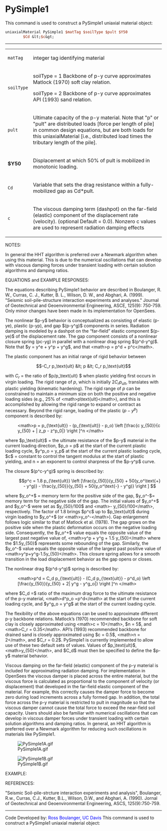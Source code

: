  # PySimple1

<p>This command is used to construct a PySimple1 uniaxial material
object:</p>

```tcl
uniaxialMaterial PySimple1 $matTag $soilType $pult $Y50
        $Cd &lt;$c&gt;
```
<hr />
<table>
<tbody>
<tr class="odd">
<td><code class="parameter-table-variable">matTag</code></td>
<td><p>integer tag identifying material</p></td>
</tr>
<tr class="even">
<td><code class="parameter-table-variable">soilType</code></td>
<td><p>soilType = 1 Backbone of p-y curve approximates Matlock (1970)
soft clay relation.</p>
<p>soilType = 2 Backbone of p-y curve approximates API (1993) sand
relation.</p></td>
</tr>
<tr class="odd">
<td><code class="parameter-table-variable">pult</code></td>
<td><p>Ultimate capacity of the p-y material. Note that "p" or "pult"
are distributed loads [force per length of pile] in common design
equations, but are both loads for this uniaxialMaterial [i.e.,
distributed load times the tributary length of the pile].</p></td>
</tr>
<tr class="even">
<td><p><strong>$Y50</strong></p></td>
<td><p>Displacement at which 50% of pult is mobilized in monotonic
loading.</p></td>
</tr>
<tr class="odd">
<td><code class="parameter-table-variable">Cd</code></td>
<td><p>Variable that sets the drag resistance within a fully-mobilized
gap as Cd*pult.</p></td>
</tr>
<tr class="even">
<td><code class="parameter-table-variable">c</code></td>
<td><p>The viscous damping term (dashpot) on the far-field (elastic)
component of the displacement rate (velocity). (optional Default = 0.0).
Nonzero c values are used to represent radiation damping
effects</p></td>
</tr>
</tbody>
</table>
<p>NOTES:</p>
<p>In general the HHT algorithm is preferred over a Newmark algorithm
when using this material. This is due to the numerical oscillations that
can develop with viscous damping forces under transient loading with
certain solution algorithms and damping ratios.</p>
<p>EQUATIONS and EXAMPLE RESPONSES:</p>
<p>The equations describing PySimple1 behavior are described in
Boulanger, R. W., Curras, C. J., Kutter, B. L., Wilson, D. W., and
Abghari, A. (1999). "Seismic soil-pile-structure interaction experiments
and analyses." Journal of Geotechnical and Geoenvironmental Engineering,
ASCE, 125(9): 750-759. Only minor changes have been made in its
implementation for OpenSees.</p>
<p>The nonlinear $p-y$ behavior is conceptualized
as consisting of elastic (p-ye), plastic (p-yp), and gap
$(p-y^g)$ components in series. Radiation damping
is modeled by a dashpot on the “far-field” elastic component
$(p-ye)$ of the displacement rate. The gap
component consists of a nonlinear closure spring (pc-yg) in parallel
with a nonlinear drag spring $(p^d-y^g)$. Note
that $y = y^e + y^p + y^g$, and that
&lt;math&gt;p = p^d + p^c&lt;/math&gt;.</p>
<p>The plastic component has an initial range of rigid behavior between

$$-C_r p_\text{ult} &lt; p &lt; C_r p_\text{ult}$$

with $C_r$ = the ratio of
$p/p_\text{ult} $ when plastic yielding first
occurs in virgin loading. The rigid range of $p$,
which is initially $2 C_r p_\text{ult}$,
translates with plastic yielding (kinematic hardening). The rigid range
of $p$ can be constrained to maintain a minimum
size on both the positive and negative loading sides (e.g., 25% of
&lt;math&gt;p\text{ult}&lt;/math&gt;), and this is accomplished by
allowing the rigid range to expand or contract as necessary. Beyond the
rigid range, loading of the plastic $(p-y^p)$
component is described by:</p>
<dl>
<dt></dt>
<dd>
&lt;math&gt;p = p_{\text{ult}} - (p_{\text{ult}} - p_o) \left [\frac{c
y_{50}}{c y_{50} + | z_p - z^p_0|} \right ]^n &lt;/math&gt;
</dd>
</dl>
<p>where $p_\text{ult}$ = the ultimate resistance
of the $p-y$ material in the current loading
direction, $p_o = p$ at the start of the current
plastic loading cycle, $y^p_o = y_p$ at the start
of the current plastic loading cycle, $c$ =
constant to control the tangent modulus at the start of plastic
yielding, and n = an exponent to control sharpness of the
$p-y^p$ curve.</p>
<p>The closure $(p^c-y^g)$ spring is described
by:</p>
<dl>
<dt></dt>
<dd>

$$p^c = 1.8 p_{\text{ult}} \left [\frac{y_{50}}{y_{50} +
50(y_o^\text{+} - y^g)} - \frac{y_{50}}{y_{50} + 50(y_o^\text{-} - y^g)}
\right ] $$

</dd>
</dl>
<p>where $y_o^+$ = memory term for the positive
side of the gap, $y_o^-$= memory term for the
negative side of the gap. The initial values of
$y_o^+$ and $y_o^-$ were
set as $y_{50}/100$ and &lt;math&gt;-
y_{50}/100&lt;/math&gt;, respectively. The factor of 1.8 brings
$p^c$ up to $p_\text{ult}$
during virgin loading to $y_o^+$ (or
&lt;math&gt;y_o^-&lt;/math&gt;). Gap enlargement follows logic similar
to that of Matlock et al. (1978). The gap grows on the positive side
when the plastic deformation occurs on the negative loading side.
Consequently, the $y_o^+$ value equals the
opposite value of the largest past negative value of, &lt;math&gt;y^p +
y^g + 1.5 y_{50}&lt;/math&gt; where the
$1.5y_{50}$ represents some rebounding of the
gap. Similarly, the $y_o^-$ value equals the
opposite value of the largest past positive value of
&lt;math&gt;y^p+y^g-1.5y_{50}&lt;/math&gt;. This closure spring allows
for a smooth transition in the load displacement behavior as the gap
opens or closes.</p>
<p>The nonlinear drag $(p^d-y^g)$ spring is
described by:</p>
<dl>
<dt></dt>
<dd>
&lt;math&gt;p^d = C_d p_{\text{ult}} - (C_d p_{\text{ult}} - p^d_o)
\left [\frac{y_{50}}{y_{50} + 2| y^g - y^g_o|} \right ]^n &lt;/math&gt;
</dd>
</dl>
<p>where $C_d =$ ratio of the maximum drag force
to the ultimate resistance of the p-y material, &lt;math&gt;d^p_o
=p^d&lt;/math&gt; at the start of the current loading cycle, and
$y^g_o = y^g$ at the start of the current loading
cycle.</p>
<p>The flexibility of the above equations can be used to approximate
different p-y backbone relations. Matlock’s (1970) recommended backbone
for soft clay is closely approximated using &lt;math&gt;c =
10&lt;/math&gt;, $n = 5$, and &lt;math&gt;C_r =
0.35&lt;/math&gt;. API’s (1993) recommended backbone for drained sand is
closely approximated using $c = 0.5$,
&lt;math&gt;n = 2&lt;/math&gt;, and $C_r = 0.2$.
PySimple1 is currently implemented to allow use of these two default
sets of values. Values of $p_\text{ult}$,
&lt;math&gt;y_{50}&lt;/math&gt;, and $C_d$ must
then be specified to define the $p-y$ material
behavior.</p>
<p>Viscous damping on the far-field (elastic) component of the p-y
material is included for approximating radiation damping. For
implementation in OpenSees the viscous damper is placed across the
entire material, but the viscous force is calculated as proportional to
the component of velocity (or displacement) that developed in the
far-field elastic component of the material. For example, this correctly
causes the damper force to become zero during load increments across a
fully formed gap. In addition, the total force across the p-y material
is restricted to pult in magnitude so that the viscous damper cannot
cause the total force to exceed the near-field soil capacity. Users
should also be familiar with numerical oscillations that can develop in
viscous damper forces under transient loading with certain solution
algorithms and damping ratios. In general, an HHT algorithm is preferred
over a Newmark algorithm for reducing such oscillations in materials
like PySimple1.</p>
<figure>
<img src="PySimple1A.gif" title="PySimple1A.gif" alt="PySimple1A.gif" />
<figcaption aria-hidden="true">PySimple1A.gif</figcaption>
</figure>
<figure>
<img src="PySimple1B.gif" title="PySimple1B.gif" alt="PySimple1B.gif" />
<figcaption aria-hidden="true">PySimple1B.gif</figcaption>
</figure>
<p>EXAMPLE:</p>
<p>REFERENCES:</p>
<p>"Seismic Soil-pile-strcture interaction experiments and analysis",
Boulanger, R.w., Curras, C.J., Kutter, B.L., Wilson, D.W., and Abghari,
A. (1990). Jornal of Geotechnical and Geoenvironmental Engineering,
ASCS, 125(9):750-759.</p>
<hr />
<p>Code Developed by: <span style="color:blue"> Ross Boulanger, UC
Davis </span>This command is used to construct a PySimple1
uniaxial material object:</p>
